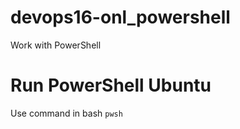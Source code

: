 # devops16-onl_powershell
Work with PowerShell

# Run PowerShell Ubuntu
Use command in bash ```pwsh```
